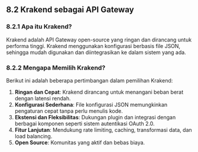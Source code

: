 ## 8.2 Krakend sebagai API Gateway

### 8.2.1 Apa itu Krakend?

Krakend adalah API Gateway open-source yang ringan dan dirancang untuk performa tinggi. Krakend menggunakan konfigurasi berbasis file JSON, sehingga mudah digunakan dan diintegrasikan ke dalam sistem yang ada.

### 8.2.2 Mengapa Memilih Krakend?

Berikut ini adalah beberapa pertimbangan dalam pemilihan Krakend:

1. **Ringan dan Cepat**: Krakend dirancang untuk menangani beban berat dengan latensi rendah.
2. **Konfigurasi Sederhana**: File konfigurasi JSON memungkinkan pengaturan cepat tanpa perlu menulis kode.
3. **Ekstensi dan Fleksibilitas**: Dukungan plugin dan integrasi dengan berbagai komponen seperti sistem autentikasi OAuth 2.0.
4. **Fitur Lanjutan**: Mendukung rate limiting, caching, transformasi data, dan load balancing.
5. **Open Source**: Komunitas yang aktif dan bebas biaya.